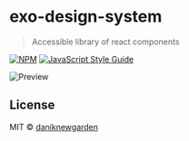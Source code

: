# exo-design-system

> Accessible library of react components

[![NPM](https://img.shields.io/npm/v/exo-design-system.svg)](https://www.npmjs.com/package/exo-design-system) [![JavaScript Style Guide](https://img.shields.io/badge/code_style-standard-brightgreen.svg)](https://standardjs.com)

![Preview](https://github.com/daniknewgarden/exo-ui/tree/main/example/screenshots/exo-preview.png)

## License

MIT © [daniknewgarden](https://github.com/daniknewgarden)
